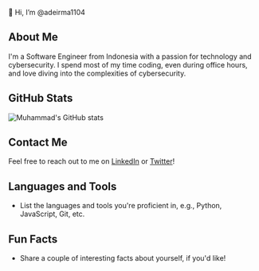 👋 Hi, I’m @adeirma1104

## About Me
I'm a Software Engineer from Indonesia with a passion for technology and cybersecurity. I spend most of my time coding, even during office hours, and love diving into the complexities of cybersecurity.

## GitHub Stats
![Muhammad's GitHub stats](https://github-readme-stats.vercel.app/api?username=adeirma1104&show_icons=true&theme=radical)

## Contact Me
Feel free to reach out to me on [LinkedIn](https://www.linkedin.com/in/adeirma1104/) or [Twitter](https://twitter.com/adeirma1104/)!

## Languages and Tools
- List the languages and tools you're proficient in, e.g., Python, JavaScript, Git, etc.

## Fun Facts
- Share a couple of interesting facts about yourself, if you'd like!
